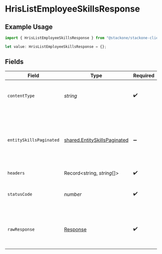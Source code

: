 # HrisListEmployeeSkillsResponse

## Example Usage

```typescript
import { HrisListEmployeeSkillsResponse } from "@stackone/stackone-client-ts/sdk/models/operations";

let value: HrisListEmployeeSkillsResponse = {};
```

## Fields

| Field                                                                               | Type                                                                                | Required                                                                            | Description                                                                         |
| ----------------------------------------------------------------------------------- | ----------------------------------------------------------------------------------- | ----------------------------------------------------------------------------------- | ----------------------------------------------------------------------------------- |
| `contentType`                                                                       | *string*                                                                            | :heavy_check_mark:                                                                  | HTTP response content type for this operation                                       |
| `entitySkillsPaginated`                                                             | [shared.EntitySkillsPaginated](../../../sdk/models/shared/entityskillspaginated.md) | :heavy_minus_sign:                                                                  | The skills related to the employee with the given identifier were retrieved.        |
| `headers`                                                                           | Record<string, *string*[]>                                                          | :heavy_check_mark:                                                                  | N/A                                                                                 |
| `statusCode`                                                                        | *number*                                                                            | :heavy_check_mark:                                                                  | HTTP response status code for this operation                                        |
| `rawResponse`                                                                       | [Response](https://developer.mozilla.org/en-US/docs/Web/API/Response)               | :heavy_check_mark:                                                                  | Raw HTTP response; suitable for custom response parsing                             |
